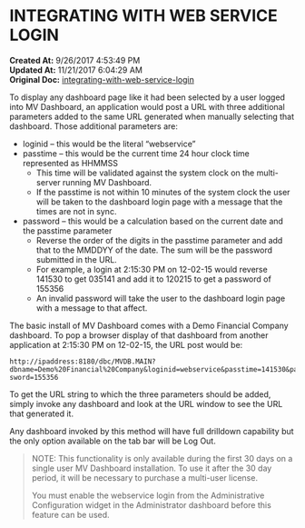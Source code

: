 # INTEGRATING WITH WEB SERVICE LOGIN

**Created At:** 9/26/2017 4:53:49 PM  
**Updated At:** 11/21/2017 6:04:29 AM  
**Original Doc:** [integrating-with-web-service-login](https://docs.zumasys.com/36577-mv-dashboard/integrating-with-web-service-login)  


To display any dashboard page like it had been selected by a user logged into MV Dashboard, an application would post a URL with three additional parameters added to the same URL generated when manually selecting that dashboard. Those additional parameters are:

- loginid – this would be the literal “webservice”
- passtime – this would be the current time 24 hour clock time represented as HHMMSS 
    - This time will be validated against the system clock on the multi-server running MV Dashboard.
    - If the passtime is not within 10 minutes of the system clock the user will be taken to the dashboard login page with a message that the times are not in sync.
- password – this would be a calculation based on the current date and the passtime parameter 
    - Reverse the order of the digits in the passtime parameter and add that to the MMDDYY of the date. The sum will be the password submitted in the URL.
    - For example, a login at 2:15:30 PM on 12-02-15 would reverse 141530 to get 035141 and add it to 120215 to get a password of 155356
    - An invalid password will take the user to the dashboard login page with a message to that affect.


The basic install of MV Dashboard comes with a Demo Financial Company dashboard. To pop a browser display of that dashboard from another application at 2:15:30 PM on 12-02-15, the URL post would be:

```
http://ipaddress:8180/dbc/MVDB.MAIN?dbname=Demo%20Financial%20Company&loginid=webservice&passtime=141530&pas sword=155356 
```

To get the URL string to which the three parameters should be added, simply invoke any dashboard and look at the URL window to see the URL that generated it.

Any dashboard invoked by this method will have full drilldown capability but the only option available on the tab bar will be Log Out.


> NOTE: This functionality is only available during the first 30 days on a single user MV Dashboard installation. To use it after the 30 day period, it will be necessary to purchase a multi-user license.
> 
> You must enable the webservice login from the Administrative Configuration widget in the Administrator dashboard before this feature can be used.

